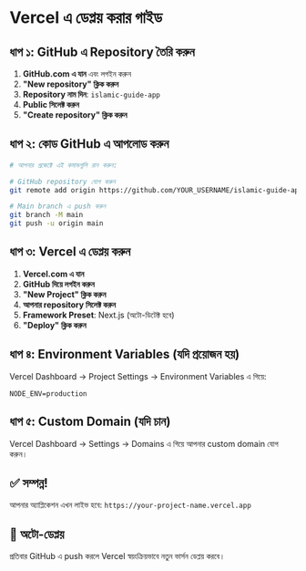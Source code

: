 # Vercel এ ডেপ্লয় করার গাইড

## ধাপ ১: GitHub এ Repository তৈরি করুন

1. **GitHub.com এ যান** এবং লগইন করুন
2. **"New repository" ক্লিক করুন**
3. **Repository নাম দিন**: `islamic-guide-app`
4. **Public সিলেক্ট করুন**
5. **"Create repository" ক্লিক করুন**

## ধাপ ২: কোড GitHub এ আপলোড করুন

```bash
# আপনার প্রজেক্টে এই কমান্ডগুলি রান করুন:

# GitHub repository যোগ করুন
git remote add origin https://github.com/YOUR_USERNAME/islamic-guide-app.git

# Main branch এ push করুন
git branch -M main
git push -u origin main
```

## ধাপ ৩: Vercel এ ডেপ্লয় করুন

1. **Vercel.com এ যান**
2. **GitHub দিয়ে লগইন করুন**
3. **"New Project" ক্লিক করুন**
4. **আপনার repository সিলেক্ট করুন**
5. **Framework Preset**: Next.js (অটো-ডিটেক্ট হবে)
6. **"Deploy" ক্লিক করুন**

## ধাপ ৪: Environment Variables (যদি প্রয়োজন হয়)

Vercel Dashboard → Project Settings → Environment Variables এ গিয়ে:

```
NODE_ENV=production
```

## ধাপ ৫: Custom Domain (যদি চান)

Vercel Dashboard → Settings → Domains এ গিয়ে আপনার custom domain যোগ করুন।

## ✅ সম্পন্ন!

আপনার অ্যাপ্লিকেশন এখন লাইভ হবে: `https://your-project-name.vercel.app`

## 🔄 অটো-ডেপ্লয়

প্রতিবার GitHub এ push করলে Vercel স্বয়ংক্রিয়ভাবে নতুন ভার্সন ডেপ্লয় করবে। 